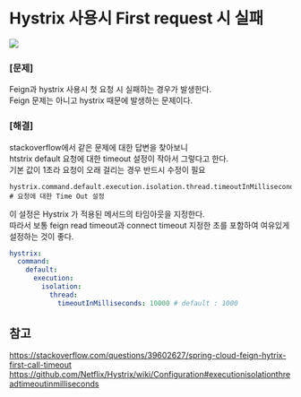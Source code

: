 # Hystrix 사용시 First request 시 실패

<img src = "https://user-images.githubusercontent.com/28687900/132426330-0c9800a4-0ab6-456d-8de7-2007dfcdd7af.png">  

### [문제]
Feign과 hystrix 사용시 첫 요청 시 실패하는 경우가 발생한다.  
Feign 문제는 아니고 hystrix 때문에 발생하는 문제이다.  

### [해결]
stackoverflow에서 같은 문제에 대한 답변을 찾아보니  
htstrix default 요청에 대한 timeout 설정이 작아서 그렇다고 한다.  
기본 값이 1초라 요청이 오래 걸리는 경우 반드시 수정이 필요  

```
hystrix.command.default.execution.isolation.thread.timeoutInMilliseconds # 요청에 대한 Time Out 설정
```
이 설정은 Hystrix 가 적용된 메서드의 타임아웃을 지정한다.  
따라서 보통 feign read timeout과 connect timeout 지정한 초를 포함하여 여유있게 설정하는 것이 좋다.


``` yml
hystrix:
  command:
    default:
      execution:
        isolation:
          thread:
            timeoutInMilliseconds: 10000 # default : 1000
```

## __참고__

https://stackoverflow.com/questions/39602627/spring-cloud-feign-hytrix-first-call-timeout   
https://github.com/Netflix/Hystrix/wiki/Configuration#executionisolationthreadtimeoutinmilliseconds  
